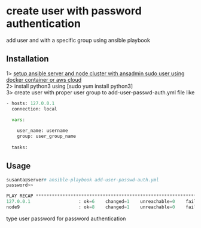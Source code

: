 
# create user with password authentication
add user and with a specific group using ansible playbook
## Installation
1> [setup ansible server and node cluster with ansadmin sudo user using docker container or aws cloud](https://www.google.com)</br>
2> install python3 using [sudo yum install python3]</br>
3> create user with proper user group to add-user-passwd-auth.yml file like</br>
```python
- hosts: 127.0.0.1
  connection: local

  vars:
  
    user_name: username
    group: user_group_name
    
  tasks:
```

## Usage

```python
susanta@server# ansible-playbook add-user-passwd-auth.yml
password>>

PLAY RECAP ***************************************************************************************************************************
127.0.0.1                  : ok=6    changed=1    unreachable=0    failed=0    skipped=0    rescued=0    ignored=0
node9                      : ok=8    changed=1    unreachable=0    failed=0    skipped=0    rescued=0    ignored=0
```
type user password for password authentication

